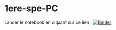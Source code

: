 # 1ere-spe-PC
Lancer le notebook en ciquant sur ce lien : [![Binder](https://mybinder.org/badge_logo.svg)](https://mybinder.org/v2/gh/profjahier/1ere-spe-PC/master)
